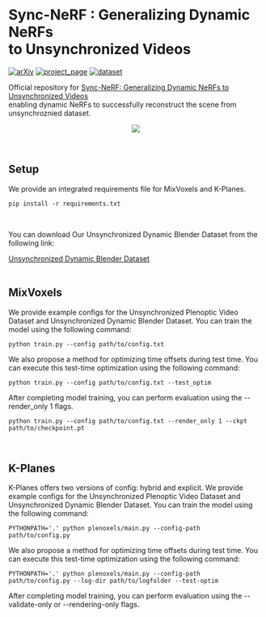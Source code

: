 # Sync-NeRF : Generalizing Dynamic NeRFs <br> to Unsynchronized Videos

[![arXiv](https://img.shields.io/badge/arXiv-2110.02711-006600)]() 
[![project_page](https://img.shields.io/badge/project_page-68BC71)](https://seoha-kim.github.io/sync-nerf/)
[![dataset](https://img.shields.io/badge/dataset-00A98F)](https://yonsei-my.sharepoint.com/:f:/g/personal/hailey07_o365_yonsei_ac_kr/Er_SF3saB9JPp-uaj0W9NaABOZ0V7czk90yMp4UNybXvPg)

Official repository for <a href="">Sync-NeRF: Generalizing Dynamic NeRFs to Unsynchronized Videos</a><br>
enabling dynamic NeRFs to successfully reconstruct the scene from unsynchroznied dataset.
<p align="center" width="100;">
<img src="https://github.com/seoha-kim/Sync-NeRF/assets/46925617/616278bb-4bb5-41c5-8f57-12242c8403e0">
</p>
<br>

## Setup
We provide an integrated requirements file for MixVoxels and K-Planes.
```
pip install -r requirements.txt
```
<br>

You can download Our Unsynchronized Dynamic Blender Dataset from the following link:

<a href="https://yonsei-my.sharepoint.com/personal/hailey07_o365_yonsei_ac_kr/_layouts/15/onedrive.aspx?id=%2Fpersonal%2Fhailey07_o365_yonsei_ac_kr%2FDocuments%2FSync-NeRF&ga=1">Unsynchronized Dynamic Blender Dataset
</a>
<br>
<br>

## MixVoxels
We provide example configs for the Unsynchronized Plenoptic Video Dataset and Unsynchronized Dynamic Blender Dataset. You can train the model using the following command:
```
python train.py --config path/to/config.txt
```
We also propose a method for optimizing time offsets during test time. You can execute this test-time optimization using the following command:
```
python train.py --config path/to/config.txt --test_optim
```

After completing model training, you can perform evaluation using the --render_only 1 flags.
```
python train.py --config path/to/config.txt --render_only 1 --ckpt path/to/checkpoint.pt
```

<br>

## K-Planes
K-Planes offers two versions of config: hybrid and explicit. We provide example configs for the Unsynchronized Plenoptic Video Dataset and Unsynchronized Dynamic Blender Dataset. You can train the model using the following command:
```
PYTHONPATH='.' python plenoxels/main.py --config-path path/to/config.py
```

We also propose a method for optimizing time offsets during test time. You can execute this test-time optimization using the following command:
```
PYTHONPATH='.' python plenoxels/main.py --config-path path/to/config.py --log-dir path/to/logfolder --test-optim
```

After completing model training, you can perform evaluation using the --validate-only or --rendering-only flags.
